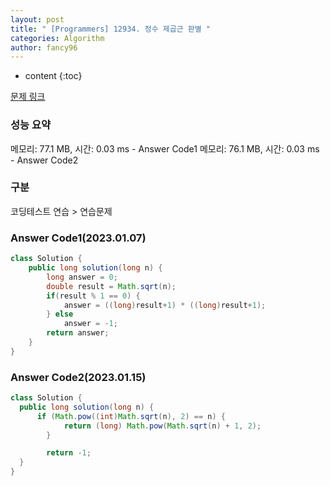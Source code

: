 ```yaml
---
layout: post
title: " [Programmers] 12934. 정수 제곱근 판별 "
categories: Algorithm
author: fancy96
---
```

* content
{:toc}

[문제 링크](https://school.programmers.co.kr/learn/courses/30/lessons/12934)

### 성능 요약

메모리: 77.1 MB, 시간: 0.03 ms - Answer Code1
메모리: 76.1 MB, 시간: 0.03 ms - Answer Code2

### 구분

코딩테스트 연습 > 연습문제

### Answer Code1(2023.01.07)

``` java
class Solution {
    public long solution(long n) {
        long answer = 0;
        double result = Math.sqrt(n);
        if(result % 1 == 0) {
            answer = ((long)result+1) * ((long)result+1);
        } else 
            answer = -1;
        return answer;
    }
}
```

### Answer Code2(2023.01.15)

``` java
class Solution {
  public long solution(long n) {
      if (Math.pow((int)Math.sqrt(n), 2) == n) {
            return (long) Math.pow(Math.sqrt(n) + 1, 2);
        }

        return -1;
  }
}
```

